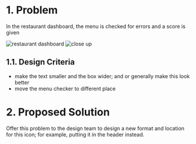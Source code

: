# 1. Problem
In the restaurant dashboard, the menu is checked for errors and a score is given

![restaurant dashboard](https://i.imgur.com/00GNU61.jpg)
![close up](https://i.imgur.com/zKs8nUT.png)

## 1.1. Design Criteria
- make the text smaller and the box wider; and or generally make this look better
- move the menu checker to different place

# 2. Proposed Solution

Offer this problem to the design team to design a new format and location for this icon; for example, putting it in the header instead.
